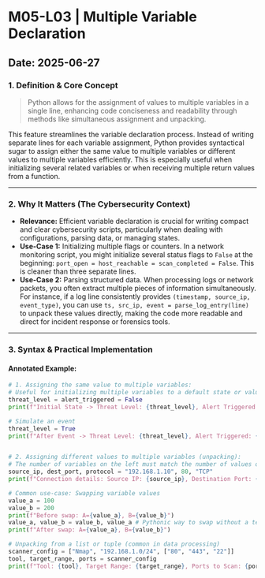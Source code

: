 # M05-L03 | Multiple Variable Declaration

**Date:** 2025-06-27
---
### 1. Definition & Core Concept
> Python allows for the assignment of values to multiple variables in a single line, enhancing code conciseness and readability through methods like simultaneous assignment and unpacking.

This feature streamlines the variable declaration process. Instead of writing separate lines for each variable assignment, Python provides syntactical sugar to assign either the same value to multiple variables or different values to multiple variables efficiently. This is especially useful when initializing several related variables or when receiving multiple return values from a function.

---
### 2. Why It Matters (The Cybersecurity Context)
* **Relevance:** Efficient variable declaration is crucial for writing compact and clear cybersecurity scripts, particularly when dealing with configurations, parsing data, or managing states.
* **Use-Case 1:** Initializing multiple flags or counters. In a network monitoring script, you might initialize several status flags to `False` at the beginning: `port_open = host_reachable = scan_completed = False`. This is cleaner than three separate lines.
* **Use-Case 2:** Parsing structured data. When processing logs or network packets, you often extract multiple pieces of information simultaneously. For instance, if a log line consistently provides `(timestamp, source_ip, event_type)`, you can use `ts, src_ip, event = parse_log_entry(line)` to unpack these values directly, making the code more readable and direct for incident response or forensics tools.

---
### 3. Syntax & Practical Implementation
#### Annotated Example:
```python
# 1. Assigning the same value to multiple variables:
# Useful for initializing multiple variables to a default state or value.
threat_level = alert_triggered = False
print(f"Initial State -> Threat Level: {threat_level}, Alert Triggered: {alert_triggered}")

# Simulate an event
threat_level = True
print(f"After Event -> Threat Level: {threat_level}, Alert Triggered: {alert_triggered}") # alert_triggered is still False


# 2. Assigning different values to multiple variables (unpacking):
# The number of variables on the left must match the number of values on the right.
source_ip, dest_port, protocol = "192.168.1.10", 80, "TCP"
print(f"Connection details: Source IP: {source_ip}, Destination Port: {dest_port}, Protocol: {protocol}")

# Common use-case: Swapping variable values
value_a = 100
value_b = 200
print(f"Before swap: A={value_a}, B={value_b}")
value_a, value_b = value_b, value_a # Pythonic way to swap without a temporary variable
print(f"After swap: A={value_a}, B={value_b}")

# Unpacking from a list or tuple (common in data processing)
scanner_config = ["Nmap", "192.168.1.0/24", ["80", "443", "22"]]
tool, target_range, ports = scanner_config
print(f"Tool: {tool}, Target Range: {target_range}, Ports to Scan: {ports}")